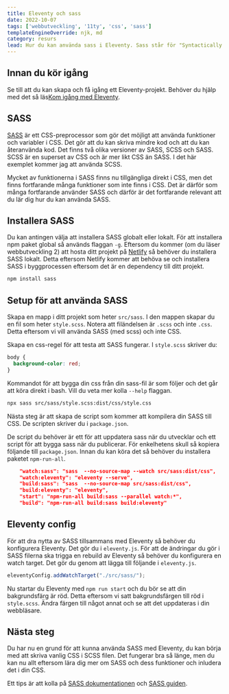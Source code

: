 ```yaml
---
title: Eleventy och sass
date: 2022-10-07
tags: ['webbutveckling', '11ty', 'css', 'sass']
templateEngineOverride: njk, md
category: resurs
lead: Hur du kan använda sass i Eleventy. Sass står för "Syntactically Awesome Style Sheets". Läs vidare för att få en grundläggande introduktion.
---
```


## Innan du kör igång

Se till att du kan skapa och få igång ett Eleventy-projekt. Behöver du hjälp med det så läs[Kom igång med Eleventy](/posts/kom-igang-med-eleventy/).

## SASS

[SASS](https://sass-lang.com/) är ett CSS-preprocessor som gör det möjligt att använda funktioner och variabler i CSS. Det gör att du kan skriva mindre kod och att du kan återanvända kod. Det finns två olika versioner av SASS, SCSS och SASS. SCSS är en superset av CSS och är mer likt CSS än SASS. I det här exemplet kommer jag att använda SCSS.

Mycket av funktionerna i SASS finns nu tillgängliga direkt i CSS, men det finns fortfarande många funktioner som inte finns i CSS. Det är därför som många fortfarande använder SASS och därför är det fortfarande relevant att du lär dig hur du kan använda SASS.

## Installera SASS

Du kan antingen välja att installera SASS globalt eller lokalt. För att installera npm paket global så används flaggan ```-g```. Eftersom du kommer (om du läser webbutveckling 2) att hosta ditt projekt på [Netlify](https://www.netlify.com/) så behöver du installera SASS lokalt. Detta eftersom Netlify kommer att behöva se och installera SASS i byggprocessen eftersom det är en dependency till ditt projekt.

```bash
npm install sass
```

## Setup för att använda SASS

Skapa en mapp i ditt projekt som heter ```src/sass```. I den mappen skapar du en fil som heter ```style.scss```. Notera att filändelsen är ```.scss``` och inte ```.css```. Detta eftersom vi vill använda SASS (med scss) och inte CSS.

Skapa en css-regel för att testa att SASS fungerar. I ```style.scss``` skriver du:

```scss
body {
  background-color: red;
}
```

Kommandot för att bygga din css från din sass-fil är som följer och det går att köra direkt i bash. Vill du veta mer kolla ```--help``` flaggan.

```bash
npx sass src/sass/style.scss:dist/css/style.css
```

Nästa steg är att skapa de script som kommer att kompilera din SASS till CSS. De scripten skriver du i ```package.json```.

De script du behöver är ett för att uppdatera sass när du utvecklar och ett script för att bygga sass när du publicerar. För enkelhetens skull så kopiera följande till ```package.json```. Innan du kan köra det så behöver du installera paketet ```npm-run-all```.

```json
    "watch:sass": "sass  --no-source-map --watch src/sass:dist/css",
    "watch:eleventy": "eleventy --serve",
    "build:sass": "sass  --no-source-map src/sass:dist/css",
    "build:eleventy": "eleventy",
    "start": "npm-run-all build:sass --parallel watch:*",
    "build": "npm-run-all build:sass build:eleventy"
```

## Eleventy config

För att dra nytta av SASS tillsammans med Eleventy så behöver du konfigurera Eleventy. Det gör du i ```eleventy.js```. För att de ändringar du gör i SASS filerna ska trigga en rebuild av Eleventy så behöver du konfigurera en watch target. Det gör du genom att lägga till följande i ```eleventy.js```.

```js
eleventyConfig.addWatchTarget("./src/sass/");
```

Nu startar du Eleventy med ```npm run start``` och du bör se att din bakgrundsfärg är röd. Detta eftersom vi satt bakgrundsfärgen till röd i ```style.scss```. Ändra färgen till något annat och se att det uppdateras i din webbläsare.

## Nästa steg

Du har nu en grund för att kunna använda SASS med Eleventy, du kan börja med att skriva vanlig CSS i SCSS filen. Det fungerar bra så länge, men du kan nu allt eftersom lära dig mer om SASS och dess funktioner och inludera det i din CSS.

Ett tips är att kolla på [SASS dokumentationen](https://sass-lang.com/documentation) och [SASS guiden](https://sass-lang.com/guide).